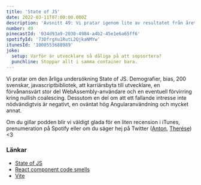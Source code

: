 ```yaml
---
title: 'State of JS'
date: 2022-03-11T07:00:00.000Z
description: 'Avsnitt 49: Vi pratar igenom lite av resultatet från årets State of JS undersökning, samt varför vi kanske inte helt kan lite på att det motsvarar verkligheten.'
number: 49
pinecastId: '034d93a9-2030-4984-a4b2-45e1e6a65ff6'
spotifyId: '73DfrgXu1RutL2QjkaNMYw'
itunesId: '1000553688989'
joke:
  setup: Varför är utvecklare så dåliga på att sopsortera?
  punchline: Stoppar allt i samma container bara.
---
```


Vi pratar om den årliga undersökning State of JS. Demografier, bias, 200 svenskar, javascriptbibliotek, att karriärsbyta till utvecklare, en förvånansvärt stor del WebAssembly-användare och en eventuell förvirring kring nullish coalescing. Dessutom en del om att ett fallande intresse inte nödvändigtvis är negativt, en oväntat hög Angularanvändning och mycket annat.

Om du gillar podden blir vi väldigt glada för en liten recension i iTunes, prenumeration på Spotify eller om du säger hej på Twitter ([Anton](https://twitter.com/Awnton), [Therése](https://twitter.com/tkomstadius)) <3

### Länkar

- [State of JS](https://stateofjs.com/)
- [React component code smells](https://antongunnarsson.com/react-component-code-smells/)
- [Vite](https://vitejs.dev/)
